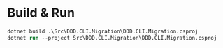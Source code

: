 # Build & Run

```ps
dotnet build .\Src\DDD.CLI.Migration\DDD.CLI.Migration.csproj
dotnet run --project Src\DDD.CLI.Migration\DDD.CLI.Migration.csproj
```


